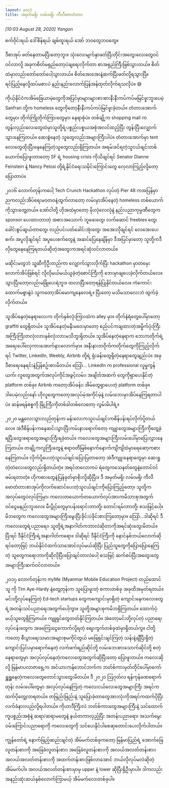 ```yaml
---
layout: post
title: အမှတ်မရှိ၊ လမ်းမရှိ၊ ကီလီဗောတံတား 
---
```


*[10:03 August 28, 2020] Yangon* 

စက်ဝိုင်းရယ် ဒေါ်စိန်ရယ် ချစ်ထူးရယ်
အော် ဘဝတွေဘဝတွေ။ 

ဒီစာအုပ် ဖတ်နေတာမပြီးတော့ဘူး။ သုံးလေးမျက်နှာဖတ်ပြီးတိုင်းအတွေးလေးတွေဝင်ဝင်လာလို့ အခုကစိတ်မရှည်တော့ပဲချရေးလိုက်တာ စာအရှည်ကြီးဖြစ်သွားတယ်။ စိတ်ထဲမှာလည်းတော်တော်ပေါ့သွားတယ်။ စိတ်အေးအေးနဲ့ဆက်ပြီးဖတ်လို့ရသွားပြီ။ ရင်ပြည့်နေလို့ထပ်မစားပဲ နည်းနည်းလောက်ပြန်အန်ထုတ်လိုက်ရသလိုပဲ။ 😅

ကိုယ့်နိုင်ငံကအိမ်ခြေယာမဲ့တွေကိုအပြင်မှာများများစားစားနီးနီးကပ်ကပ်မမြင်ဖူးဘူးပေမဲ့ Sanfran တို့က homeless တွေကိုတော့နီးနီးကပ်ကပ်မြင်ဖူးခဲ့တယ်။ တံတားအောက်တွေမှာ၊ တိုက်ကြိုတိုက်ကြားတွေမှာ၊ နေရာစုံပဲ။ တစ်ချို့က shopping mall က တွန်းလှည်းလေးတွေထဲမှာသူတို့ရဲ့ပစ္စည်းပစ္စယအစုံအလင်ထည့်ပြီး တွန်းပြီးလျှောက်သွားနေကြတယ်။ ဆေးစွဲနေတဲ့ သူတွေလည်းအများကြီးပါပဲ။ တံတားအောက်မှာ tent လေးတွေထိုးပြီးနေနေကြတဲ့သူတွေလည်းရှိကြတယ်။ အရမ်းခင်ရတဲ့သူငယ်ချင်းတစ်ယောက်ပြောဖူးတာတော့ SF ရဲ့ housing crisis ကိုသိချင်ရင် Senator Dianne Feinstein နဲ့ Nancy Pelosi တို့ရဲ့နိုင်ငံရေးသမိုင်းကြောင်းတွေ လေ့လာကြည့်လို့တော့ပြောတာပဲ။ 

၂၀၁၆ လောက်တုန်းကပေါ့ Tech Crunch Hackathon လုပ်တဲ့ Pier 48 ကအပြန်မှာ ညကလည်းအိပ်ရေးမဝတဝနဲ့ထွက်လာတော့ လမ်းမှာအိပ်နေတဲ့ homeless တစ်ယောက်ကိုသွားတွေ့တယ်။ အော်ငါတို့ ဟိုအထဲမှာတော့ မိုးလုံလေလုံနဲ့ နည်းပညာကုမ္ပဏီတွေက sponsor ပေးထားတာတဲ့ အစားအသောက် ဘူဖေးတွေ၊ လက်ဆောင် freebies တွေ၊ ခေါင်းစွပ်ဆွယ်တာတွေ၊ လည်ပင်းပတ်ခေါင်းအုံးတွေ၊ အအေးလိုချင်ရင် လေအေးပေးစက်၊ အပူလိုချင်ရင် အပူပေးစက်တွေနဲ့ အဆင်ပြေနေချိန်မှာ ဒီအပြင်မှာတော့ သူတို့ကဒီလိုတွေနေနေကြရတယ်ဆိုတဲ့အတွေးကအရင်ဆုံးဝင်လာတယ်။ 

မဆိုင်းမတွဘဲ သူ့ဆီကိုဦးတည်ကာ လျှောက်သွားလိုက်ပြီး hackathon မှာတမှေးလောက်အိပ်ဖြစ်ရင် လိုလိုမယ်မယ်ယူခဲ့တဲ့စောင်ကြီးကို ဘေးမှာချပေးခဲ့လိုက်တယ်လေ။ သွားပြီးတော့လည်းမခြုံပေးရဲဘူး။ ထလာပြီးတော့ရန်ပြုနိုင်တယ်လေ။ ကံကောင်းထောက်မစွာနဲ့ပဲ သူကတော့အိပ်မောကျနေလေရဲ့။ ပြီးတော့ မသိမသာလေးဘဲ ထွက်ခဲ့လိုက်တယ်။ 

သူအိပ်နေတဲ့နေရာလေးက တိုက်နှစ်လုံးကြားထဲက alley မှာ။ တိုက်နံရံတွေပေါ်မှာတော့ graffiti ​​တွေရှိတယ်။ သူအိပ်နေတဲ့မနီးမဝေးမှာတော့ စည်ပင်ကချထားတဲ့အမှိုက်ပုံးကြီးအကြီးကြီးတလုံးလားနှစ်လုံးလားမသိဘူးရှိတယ်။ သူအိပ်နေတဲ့နေရာက ဘေးကတိုက်ရဲ့ အရေးပေါ်လှေကားအောက်နားလောက်မှာ။ အနီးနားတဝိုက်ကတိုက်တွေကိုကြည့်လိုက်ရင် Twitter, LinkedIn, Weebly, Airbnb တို့ရဲ့ ရုံးခန်းတွေရှိတဲ့နေရာတွေချည်းပဲ။ အခု​ဒီစာရေးနေရင်းနဲ့ပြန်စဥ်းစားမိတယ်။ သြော်... LinkedIn က professional လူမှုကွန်ယက်၊ လူတွေအတွက်အလုပ်ကိုင်အခွင့်လမ်း၊ အချိတ်အဆက် တွေကိုရှာပေးနိုင်တဲ့ platform တစ်ခု။ Airbnb ကတော့အိပ်ခန်း၊ အိမ်တွေရှာပေးတဲ့ platform တစ်ခု။ ဒါပေမဲ့လည်းနော် ဟိုလူတွေကတော့အလုပ်မဲ့အကိုင်မဲ့နဲ့ လမ်းဘေးမှာအိပ်နေကြရတာပါပဲ။ ဆန်ဖရန်စစ္စကို မြို့ကြီးကိုတစ်ခါတစ်လေတော့ လွမ်းမိပါရဲ့။ 

၂၀၂၀ မန္တလေးသွားလည်တုန်းက မန်းလေးကသူငယ်ချင်းကစိန်ပန်းရပ်လိုက်ပို့တယ်လေ။ အဲဒီစိန်ပန်းကနေဆင်းသွားပြီးကမ်းနားရောက်တော့ ကျူးတွေအများကြီးကိုတွေ့ခဲ့ရပြီးတွေးစရာတွေအများကြီးရခဲ့တယ်။ ကလေးတွေအများကြီးလမ်းပေါ်မှာပြေးလွှားနေကြတယ်။ တချို့ကလူကြီးတွေနဲ့ ဧရာဝတီမြစ်နောက်နောက်ကျိကျိထဲမှာရေဆော့ကစားနေကြတယ်။ လိုက်ပို့ပေးတဲ့သူငယ်ချင်းပြောပြတာတော့ အဲဒီ​ကျူးနေရာတွေမှာ ဆေးရှုတဲ့တဲလေးတွေလည်းရှိတယ်တဲ့။ အရင်တလောကပဲ ရဲတွေကသေနတ်တွေနဲ့တောင်ဝင်ဖမ်းရတာတဲ့။ ဟိုကဓားတွေနဲ့ပြန်ခုတ်မှာစိုးလို့ဆိုပြီး။ ဒီ အမှတ်မရှိ၊ လမ်းမရှိ၊ ကီလီဗောတံတားစာအုပ်ကိုလက်ဆောင်ပေးတဲ့သူငယ်ချင်းကိုပြောကြည့်တော့၊ သူတို့ကအလုပ်တွေပဲလုပ်ကြမှာ၊ ကလေးတယောက်တယောက်လုပ်အားကမိသားစုအတွက်ဝင်ငွေမနည်းဘူးလေ။ မီးပွိုင့်တွေမှာပန်းရောင်းတာတို့၊ တောင်းရမ်းတာတို့၊ စသဖြင့်ပေါ့။ မိဘတွေက ကလေးတွေအများကြီးမွေးပြီးခိုင်းပဲခိုင်းစားကြတော့မှာ။ သြော်...ဒါဆိုရင် ဒီကလေးတွေရဲ့ပညာရေး၊ သူတို့ရဲ့အနာဂါတ်ကဘာလဲဆိုတာကိုအရင်ဆုံးတွေးမိတယ်။ ပြီးရင် ဒီနိုင်ငံကြီးရဲ့အနာဂါတ်ကရော။ ဒါဆိုရင် ဒီနိုင်ငံကြီးကို နောင်နှစ်ဘယ်လောက်ဆိုရင်တော့ဖြင့် ဘယ်နိုင်ငံထက်သာအောင်လုပ်မယ်ဆိုပြီး ပြည်သူတွေကိုပြောပြောနေကြတဲ့ သူတွေကရောဘာကိုဆိုလိုပြီးပြောချင်တာလဲပေါ့ စသဖြင့် ဆက်စပ်ပြီးအတွေးတွေအများကြီးဆက်ဝင်လာတယ်။ 

၂၀၁၇ လောက်တုန်းက myMe (Myanmar Mobile Education Project) တည်ထောင်သူ ကို Tim Aye-Hardy နဲ့တွေ့တုန်းက သူပြောဖူးတဲ့ စကားတစ်ခု အခုထိအမှတ်ရတယ်။ မင်းတို့လုပ်နေကြတဲ့ Ed-tech startups တွေကကျောင်းမှာရှိတဲ့ ကျောင်းနေကလေးတွေရဲ့အတန်းသင်ပညာရေးအတွက်ပေါ့ကွာ။ သူတို့အများစုကမိဘရှိကြတယ်။ ထောက်ပံ့မယ့်သူတွေရှိကြတယ်။ ကျူရှင်တွေတတ်နိုင်ကြတယ်။ အဲတော့မင်းတို့လုပ်တဲ့ ပညာရေးလုပ်ငန်းတွေက အခကြေးငွေကောက်လို့ရတဲ့ စျေးကွက်တစ်ခုထဲမှာရှိတယ်ကွ။ ငါတို့ကတော့ စီးပွားရေးသမားအများစုမကိုင်တွယ် မဖြေရှင်းချင်ကြတဲ့ သန်းနဲ့ချီပြီးရှိတဲ့ ကျောင်းပြင်ပမှာရောက်နေတဲ့  လက်ဖက်ရည်ဆိုင်တို့ လမ်းဘေးစားသောက်ဆိုင်တို့ စတဲ့နေရာတွေမှာ အလုပ်လုပ်နေတဲ့ကလေးတွေအတွက်ဆိုပြီးတော့ ပြောဖူးတယ်။ ကလေးဆိုလို့ မြန်မာပလာဇာရှေ့က အင်ယားကန်ဘောင်ဘက်က ဘတ်စ်ကားမှတ်တိုင်ပေါ်မှာကော်ရှူရှူနေတဲ့ကလေးတွေတောင်သွားတွေးမိတယ်။ ဒီ ၂၀၂၀ သြဂုတ်လ ရန်ကုန်ခဏရောက်တုန်း လမ်းပေါ်တွေမှာ အလုပ်လုပ်နေကြတဲ့ ကလေးငယ်လေးတွေအများကြီး အရင်ကထက်ပိုတွေ့လာရတယ်။ တဖြည်းဖြည်းနဲ့ သူပြောခဲ့တာတွေအားလုံးကိုအရင်ကထက်ပိုပြီးလက်ခံနားလည်လို့ရပါတယ်။ ကိုဟာဒီကြီးလဲ ဘတ်စ်ကားတွေအများကြီးနဲ့ သင်ထောက်ကူပစ္စည်းအစုံနဲ့ ဆရာ/ဆရာမတွေနဲ့ နယ်တကာလှည့်ပြီး အတန်းပညာရော၊ အသက်မွေးဝမ်းကြောင်းပညာရောကို ကလေးတွေကို သင်ပေးနိုင်ပါစေဆုတောင်းပေးလိုက်ပါတယ်။ 

ကျွန်တော်ရဲ့ နောက်ဖြည့်ဆည်းချင်တဲ့ အိမ်မက်တစ်ခုကတော့ မြန်မာပြည်ရဲ့ အောက်ခြေလူတန်းစားကို အခြေခံလူတန်းစား၊ အခြေခံလူတန်းစားကို အလယ်အလတ်တန်းစား၊ အလယ်အလတ်တန်းစားကို အထက်တန်းစားဖြစ်လာအောင် ဘယ်လိုလုပ်မလဲဆိုတဲ့အိမ်မက်ပါ။ အလယ်အလတ်တန်းစားမှာမှ upper နဲ့ lower ဆိုပြီးရှိဦးမှာပါ။ ဒါကလည်း အနည်းဆုံးဆယ်နှစ်လောက်ကြာမယ့် အိမ်မက်လေးတစ်ခုပါ။  
